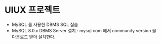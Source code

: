 
# UIUX 프로젝트
* MySQL 을 사용한 DBMS SQL 실습
* MySQL 8.0.x DBMS Server 설치 : mysql.com 에서 community version 을 다운로드 받아 설치한다.
